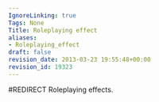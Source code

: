 ```yaml
---
IgnoreLinking: true
Tags: None
Title: Roleplaying effect
aliases:
- Roleplaying_effect
draft: false
revision_date: 2013-03-23 19:55:48+00:00
revision_id: 19323
---
```


#REDIRECT Roleplaying effects.